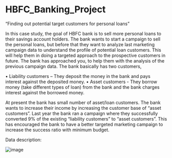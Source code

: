 # HBFC_Banking_Project
“Finding out potential target customers for personal loans”

In this case study, the goal of HBFC bank is to sell more personal loans to their savings account
holders. The bank wants to start a campaign to sell the personal loans, but before that they
want to analyze last marketing campaign data to understand the profile of potential loan
customers. This will help them in doing a targeted approach to the prospective customers in
future. The bank has approached you, to help them with the analysis of the previous campaign
data. The bank basically has two customers,

• Liability customers – They deposit the money in the bank and pays interest against
the deposited money.
• Asset customers - They borrow money (take different types of loan) from the bank
and the bank charges interest against the borrowed money.

At present the bank has small number of asset/loan customers. The bank wants to increase
their income by increasing the customer base of “asset customers”. Last year the bank ran a
campaign where they successfully converted 9% of the existing “liability customers” to “asset
customers”. This has encouraged the bank to have a better targeted marketing campaign to
increase the success ratio with minimum budget.

Data description:

![image](https://github.com/Nagesh-S-R/Banking_DataSet/assets/147719922/d47cb084-4d69-426c-87c1-5435a9bb89f1)

